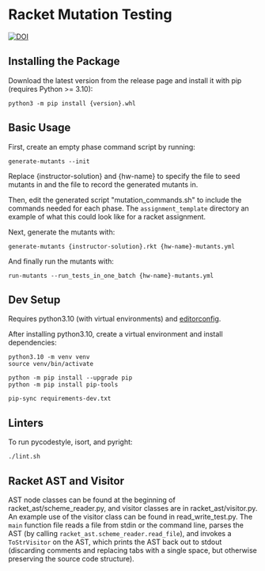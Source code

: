 # Racket Mutation Testing
[![DOI](https://zenodo.org/badge/607357150.svg)](https://zenodo.org/badge/latestdoi/607357150)

## Installing the Package
Download the latest version from the release page and install it with pip (requires Python >= 3.10):
```
python3 -m pip install {version}.whl
```

## Basic Usage
First, create an empty phase command script by running:
```
generate-mutants --init
```
Replace {instructor-solution} and {hw-name} to specify the file to seed mutants in
and the file to record the generated mutants in.

Then, edit the generated script "mutation_commands.sh" to include the commands
needed for each phase. The `assignment_template` directory an example
of what this could look like for a racket assignment.

Next, generate the mutants with:
```
generate-mutants {instructor-solution}.rkt {hw-name}-mutants.yml
```

And finally run the mutants with:
```
run-mutants --run_tests_in_one_batch {hw-name}-mutants.yml
```

## Dev Setup
Requires python3.10 (with virtual environments) and [editorconfig](https://editorconfig.org/).

After installing python3.10, create a virtual environment and install dependencies:
```
python3.10 -m venv venv
source venv/bin/activate

python -m pip install --upgrade pip
python -m pip install pip-tools

pip-sync requirements-dev.txt
```

## Linters
To run pycodestyle, isort, and pyright:
```
./lint.sh
```

## Racket AST and Visitor
AST node classes can be found at the beginning of racket_ast/scheme_reader.py, and visitor classes
are in racket_ast/visitor.py. An example use of the visitor class can be found in read_write_test.py.
The `main` function file reads a file from stdin or the command line, parses the AST (by calling
`racket_ast.scheme_reader.read_file`), and invokes a `ToStrVisitor` on the AST, which prints
the AST back out to stdout (discarding comments and replacing tabs with a single space, but
otherwise preserving the source code structure).
